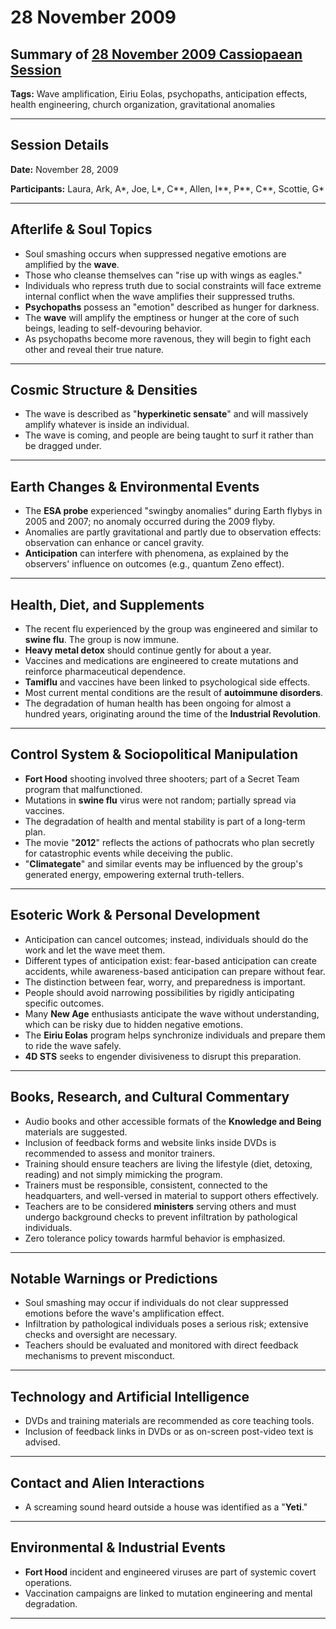 # 28 November 2009

## Summary of [28 November 2009 Cassiopaean Session](https://cassiopaea.org/forum/threads/session-28-november-2009.14944/)

**Tags:** Wave amplification, Eiriu Eolas, psychopaths, anticipation effects, health engineering, church organization, gravitational anomalies

---

## Session Details

**Date:** November 28, 2009

**Participants:** Laura, Ark, A*, Joe, L*, C**, Allen, I**, P**, C**, Scottie, G*

---

## Afterlife & Soul Topics

- Soul smashing occurs when suppressed negative emotions are amplified by the **wave**.
- Those who cleanse themselves can "rise up with wings as eagles."
- Individuals who repress truth due to social constraints will face extreme internal conflict when the wave amplifies their suppressed truths.
- **Psychopaths** possess an "emotion" described as hunger for darkness.
- The **wave** will amplify the emptiness or hunger at the core of such beings, leading to self-devouring behavior.
- As psychopaths become more ravenous, they will begin to fight each other and reveal their true nature.

---

## Cosmic Structure & Densities

- The wave is described as "**hyperkinetic sensate**" and will massively amplify whatever is inside an individual.
- The wave is coming, and people are being taught to surf it rather than be dragged under.

---

## Earth Changes & Environmental Events

- The **ESA probe** experienced "swingby anomalies" during Earth flybys in 2005 and 2007; no anomaly occurred during the 2009 flyby.
- Anomalies are partly gravitational and partly due to observation effects: observation can enhance or cancel gravity.
- **Anticipation** can interfere with phenomena, as explained by the observers' influence on outcomes (e.g., quantum Zeno effect).

---

## Health, Diet, and Supplements

- The recent flu experienced by the group was engineered and similar to **swine flu**. The group is now immune.
- **Heavy metal detox** should continue gently for about a year.
- Vaccines and medications are engineered to create mutations and reinforce pharmaceutical dependence.
- **Tamiflu** and vaccines have been linked to psychological side effects.
- Most current mental conditions are the result of **autoimmune disorders**.
- The degradation of human health has been ongoing for almost a hundred years, originating around the time of the **Industrial Revolution**.

---

## Control System & Sociopolitical Manipulation

- **Fort Hood** shooting involved three shooters; part of a Secret Team program that malfunctioned.
- Mutations in **swine flu** virus were not random; partially spread via vaccines.
- The degradation of health and mental stability is part of a long-term plan.
- The movie "**2012**" reflects the actions of pathocrats who plan secretly for catastrophic events while deceiving the public.
- "**Climategate**" and similar events may be influenced by the group's generated energy, empowering external truth-tellers.

---

## Esoteric Work & Personal Development

- Anticipation can cancel outcomes; instead, individuals should do the work and let the wave meet them.
- Different types of anticipation exist: fear-based anticipation can create accidents, while awareness-based anticipation can prepare without fear.
- The distinction between fear, worry, and preparedness is important.
- People should avoid narrowing possibilities by rigidly anticipating specific outcomes.
- Many **New Age** enthusiasts anticipate the wave without understanding, which can be risky due to hidden negative emotions.
- The **Eiriu Eolas** program helps synchronize individuals and prepare them to ride the wave safely.
- **4D STS** seeks to engender divisiveness to disrupt this preparation.

---

## Books, Research, and Cultural Commentary

- Audio books and other accessible formats of the **Knowledge and Being** materials are suggested.
- Inclusion of feedback forms and website links inside DVDs is recommended to assess and monitor trainers.
- Training should ensure teachers are living the lifestyle (diet, detoxing, reading) and not simply mimicking the program.
- Trainers must be responsible, consistent, connected to the headquarters, and well-versed in material to support others effectively.
- Teachers are to be considered **ministers** serving others and must undergo background checks to prevent infiltration by pathological individuals.
- Zero tolerance policy towards harmful behavior is emphasized.

---

## Notable Warnings or Predictions

- Soul smashing may occur if individuals do not clear suppressed emotions before the wave's amplification effect.
- Infiltration by pathological individuals poses a serious risk; extensive checks and oversight are necessary.
- Teachers should be evaluated and monitored with direct feedback mechanisms to prevent misconduct.

---

## Technology and Artificial Intelligence

- DVDs and training materials are recommended as core teaching tools.
- Inclusion of feedback links in DVDs or as on-screen post-video text is advised.

---

## Contact and Alien Interactions

- A screaming sound heard outside a house was identified as a "**Yeti**."

---

## Environmental & Industrial Events

- **Fort Hood** incident and engineered viruses are part of systemic covert operations.
- Vaccination campaigns are linked to mutation engineering and mental degradation.

---

